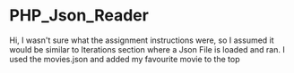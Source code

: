 # PHP_Json_Reader
Hi, I wasn't sure what the assignment instructions were, so I assumed it would be similar to Iterations section where a Json File is loaded and ran. I used the movies.json and added my favourite movie to the top
